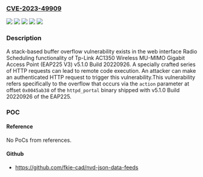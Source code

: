 ### [CVE-2023-49909](https://cve.mitre.org/cgi-bin/cvename.cgi?name=CVE-2023-49909)
![](https://img.shields.io/static/v1?label=Product&message=AC1350%20Wireless%20MU-MIMO%20Gigabit%20Access%20Point%20(EAP225%20V3)&color=blue)
![](https://img.shields.io/static/v1?label=Product&message=N300%20Wireless%20Access%20Point%20(EAP115)&color=blue)
![](https://img.shields.io/static/v1?label=Version&message=%3D%20v5.0.4%20Build%2020220216%20&color=brighgreen)
![](https://img.shields.io/static/v1?label=Version&message=%3D%20v5.1.0%20Build%2020220926%20&color=brighgreen)
![](https://img.shields.io/static/v1?label=Vulnerability&message=CWE-121%3A%20Stack-based%20Buffer%20Overflow&color=brighgreen)

### Description

A stack-based buffer overflow vulnerability exists in the web interface Radio Scheduling functionality of Tp-Link AC1350 Wireless MU-MIMO Gigabit Access Point (EAP225 V3) v5.1.0 Build 20220926. A specially crafted series of HTTP requests can lead to remote code execution. An attacker can make an authenticated HTTP request to trigger this vulnerability.This vulnerability refers specifically to the overflow that occurs via the `action` parameter at offset `0x0045ab38` of the `httpd_portal` binary shipped with v5.1.0 Build 20220926 of the EAP225.

### POC

#### Reference
No PoCs from references.

#### Github
- https://github.com/fkie-cad/nvd-json-data-feeds

